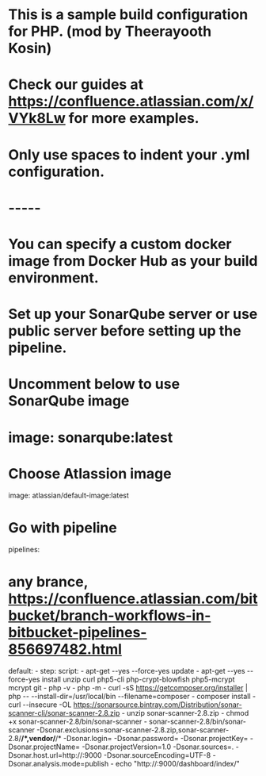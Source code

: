 # This is a sample build configuration for PHP. (mod by Theerayooth Kosin)
# Check our guides at https://confluence.atlassian.com/x/VYk8Lw for more examples.
# Only use spaces to indent your .yml configuration.
# -----
# You can specify a custom docker image from Docker Hub as your build environment.
# Set up your SonarQube server or use public server before setting up the pipeline.

# Uncomment below to use SonarQube image
# image: sonarqube:latest

# Choose Atlassion image
image: atlassian/default-image:latest

# Go with pipeline
pipelines:

  # any brance, https://confluence.atlassian.com/bitbucket/branch-workflows-in-bitbucket-pipelines-856697482.html
  default:
    - step:
        script:
          - apt-get --yes --force-yes update
          - apt-get --yes --force-yes install unzip curl php5-cli php-crypt-blowfish php5-mcrypt mcrypt git
          - php -v
          - php -m
          - curl -sS https://getcomposer.org/installer | php -- --install-dir=/usr/local/bin --filename=composer
          - composer install
          - curl --insecure -OL https://sonarsource.bintray.com/Distribution/sonar-scanner-cli/sonar-scanner-2.8.zip
          - unzip sonar-scanner-2.8.zip
          - chmod +x sonar-scanner-2.8/bin/sonar-scanner
          - sonar-scanner-2.8/bin/sonar-scanner -Dsonar.exclusions=sonar-scanner-2.8.zip,sonar-scanner-2.8/**/*,vendor/**/* -Dsonar.login=<admin-user> -Dsonar.password=<admin-password> -Dsonar.projectKey=<project-key> -Dsonar.projectName=<project-name> -Dsonar.projectVersion=1.0 -Dsonar.sources=.  -Dsonar.host.url=http://<your-sonarqube-host>:9000 -Dsonar.sourceEncoding=UTF-8 -Dsonar.analysis.mode=publish
          - echo "http://<your-sonarqube-host>:9000/dashboard/index/<project-name>"
